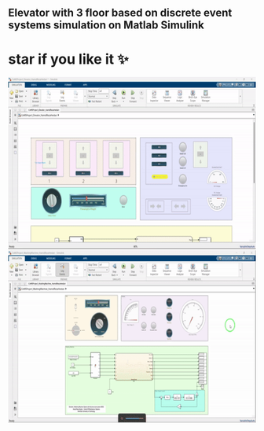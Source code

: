 ## Elevator with 3 floor based on discrete event systems simulation on Matlab Simulink
# star if you like it ✨

<p align="center">
  <img title="Fig1" height="350" src="images/1.gif">
  <br />
  <img title="Fig1" height="350" src="images/2.gif">

</p>


